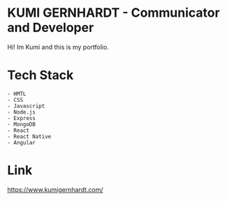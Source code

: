 # KUMI GERNHARDT - Communicator and Developer

Hi! Im Kumi and this is my portfolio.

# Tech Stack

```
- HMTL
- CSS
- Javascript
- Node.js
- Express
- MongoDB
- React
- React Native
- Angular
```

# Link
https://www.kumigernhardt.com/